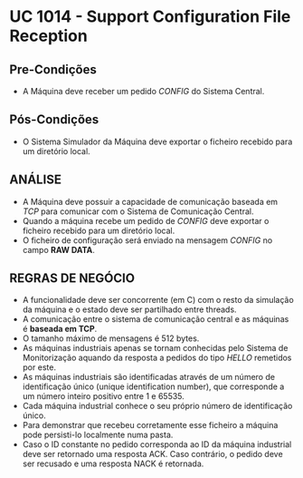 # UC 1014 - Support Configuration File Reception #

## Pre-Condições ##
* A Máquina deve receber um pedido *CONFIG* do Sistema Central.

## Pós-Condições ##
* O Sistema Simulador da Máquina deve exportar o ficheiro recebido para um diretório local.

## ANÁLISE ##
* A Máquina deve possuir a capacidade de comunicação baseada em *TCP* para comunicar com o Sistema de Comunicação Central.
* Quando a máquina recebe um pedido de *CONFIG* deve exportar o ficheiro recebido para um diretório local.
* O ficheiro de configuração será enviado na mensagem *CONFIG* no campo **RAW DATA**.

## REGRAS DE NEGÓCIO ##
* A funcionalidade deve ser concorrente (em C) com o resto da simulação da máquina e o estado deve ser partilhado entre threads.
* A comunicação entre o sistema de comunicação central e as máquinas é **baseada em TCP**.
* O tamanho máximo de mensagens é 512 bytes.
* As máquinas industriais apenas se tornam conhecidas pelo Sistema de Monitorização aquando da resposta a pedidos do tipo *HELLO* remetidos por este.
* As máquinas industriais são identificadas através de um número de identificação único (unique identification number), que corresponde a um número inteiro positivo entre 1 e 65535.
* Cada máquina industrial conhece o seu próprio número de identificação único.
* Para demonstrar que recebeu corretamente esse ficheiro a máquina pode persisti-lo localmente numa pasta.
* Caso o ID constante no pedido corresponda ao ID da máquina industrial deve ser retornado uma resposta ACK. Caso contrário, o pedido deve ser recusado e uma resposta NACK é retornada.